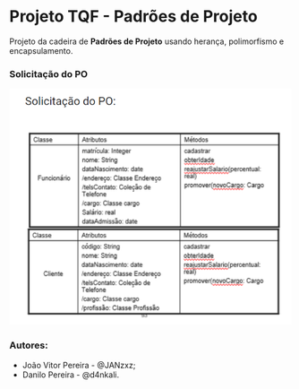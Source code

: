 # Projeto TQF - Padrões de Projeto

Projeto da cadeira de **Padrões de Projeto** usando herança, polimorfismo e encapsulamento.

### Solicitação do PO

![Imagem da Solicitação do PO](./img/Solicitacao_PO.png)

### Autores:

- João Vitor Pereira - @JANzxz;
- Danilo Pereira - @d4nkali.
